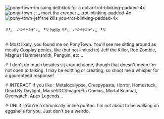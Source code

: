 ![pony-town-im suing dethklok for a dollar-trot-blinking-padded-4x](https://github.com/user-attachments/assets/a22e03d1-77cc-4d05-9fc7-b5ffe717fdc9) ![pony-town-;; _ meet the creeper _-trot-blinking-padded-4x](https://github.com/user-attachments/assets/17eb445b-e563-41ec-9841-45689a04022f) ![pony-town-jeff the kills you-trot-blinking-padded-4x](https://github.com/user-attachments/assets/ed98eb80-f024-4bc7-ba5b-512d48c9c773)

⛧°。 ⋆༺♱༻⋆。 °⛧ hello ⛧°。 ⋆༺♱༻⋆。 °⛧

⛧ Most likely, you found me on PonyTown. You'll see me sitting around as mostly Cosplay ponies, like (but not limited to) Jeff the Killer, Rob Zombie, Magnus Hammersmith, Penguin, etc...

⛧ I don't do much besides sit around alone, though that doesn't mean I'm not open to talking. I may be editting or creating, so shoot me a whisper for a gaurenteed response!

⛧ INTERACT if you like : Metalocalypse, Creepypasta, Horror, Homestuck, Dead By Daylight, Marvel/DC/Image/Etc Comics, Mortal Kombat, Overwatch, Apex Legends...

⛧ DNI if : You're a chronically online puritan. I'm not about to be walking on eggshells for you. Just don't be a weirdo.
